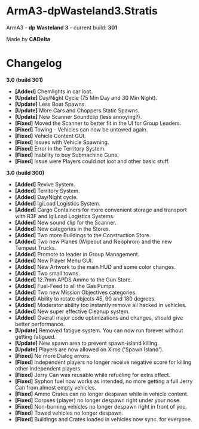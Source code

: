 ArmA3-dpWasteland3.Stratis
===========================

ArmA3 - **dp Wasteland 3** - current build: **301**

Made by **CADelta**

Changelog
=====================================

**3.0 (build 301)**
* **[Added]** Chemlights in car loot.
* **[Update]** Day/Night Cycle (75 Min Day and 30 Min Night).
* **[Update]** Less Boat Spawns.
* **[Update]** More Cars and Choppers Static Spawns.
* **[Update]** New Scanner Soundclip (less annoying?).
* **[Fixed]** Moved the Scanner to better fit in the UI for Group Leaders.
* **[Fixed]** Towing - Vehicles can now be untowed again.
* **[Fixed]** Vehicle Content GUI.
* **[Fixed]** Issues with Vehicle Spawning.
* **[Fixed]** Error in the Territory System.
* **[Fixed]** Inability to buy Submachine Guns.
* **[Fixed]** Issue were Players could not loot and other basic stuff.

**3.0 (build 300)**
* **[Added]** Revive System.
* **[Added]** Territory System.
* **[Added]** Day/Night cycle.
* **[Added]** IgiLoad Logistics System.
* **[Added]** Cargo Containers for more convenient storage and transport with R3F and IgiLoad Logistics Systems.
* **[Added]** New sound clip for the Scanner.
* **[Added]** New categories in the Stores.
* **[Added]** Two more Buildings to the Construction Store.
* **[Added]** Two new Planes (Wipeout and Neophron) and the new Tempest Trucks.
* **[Added]** Promote to leader in Group Management.
* **[Added]** New Player Menu GUI.
* **[Added]** New Artwork to the main HUD and some color changes.
* **[Added]** Two small towns.
* **[Added]** 12.7mm APDS Ammo to the Gun Store.
* **[Added]** Fuel-Feed to all the Gas Pumps.
* **[Added]** Two new Mission Objectives categories.
* **[Added]** Ability to rotate objects 45, 90 and 180 degrees.
* **[Added]** Moderator ability too instantly remove all hacked in vehicles.
* **[Added]** New super effective Cleanup system.
* **[Added]** Overall major code optimizations and changes, should give better performance.
* **[Update]** Removed fatigue system. You can now run forever without getting fatigued.
* **[Update]** New spawn area to prevent spawn-island killing.
* **[Update]** Players are now allowed on Xiros ('Spawn Island').
* **[Fixed]** No more Dialog errors.
* **[Fixed]** Independent players no longer receive negative score for killing other Independent players.
* **[Fixed]** Jerry Can was reusable while refueling for extra effect.
* **[Fixed]** Syphon fuel now works as intended, no more getting a full Jerry Can from almost empty vehicles.
* **[Fixed]** Ammo Crates can no longer despawn while in vehicle content.
* **[Fixed]** Corpses (player) no longer despawn right under your nose.
* **[Fixed]** Non-burning vehicles no longer despawn right in front of you.
* **[Fixed]** Towed vehicles no longer despawn.
* **[Fixed]** Buildings and Crates loaded in vehicles now sync. for everyone.
